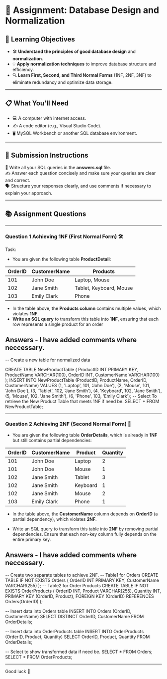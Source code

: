 # 📝 Assignment: Database Design and Normalization

## 🎯 **Learning Objectives**
* 🛠️ **Understand the principles of good database design** and **normalization**.
* 💡 **Apply normalization techniques** to improve database structure and efficiency.
* 🔍 **Learn First, Second, and Third Normal Forms** (1NF, 2NF, 3NF) to eliminate redundancy and optimize data storage.

---

## 📋 **What You'll Need**
* 💻 A computer with internet access.
* ✍️ A code editor (e.g., Visual Studio Code).
* 🖥️ MySQL Workbench or another SQL database environment.

---


## 📝 Submission Instructions  
📂 Write all your SQL queries in the **answers.sql** file.  
✍️ Answer each question concisely and make sure your queries are clear and correct.  
🗣️ Structure your responses clearly, and use comments if necessary to explain your approach.

--- 

## 📚 Assignment Questions

---

### Question 1 Achieving 1NF (First Normal Form) 🛠️
Task:
- You are given the following table **ProductDetail**:

| OrderID | CustomerName  | Products                        |
|---------|---------------|---------------------------------|
| 101     | John Doe      | Laptop, Mouse                   |
| 102     | Jane Smith    | Tablet, Keyboard, Mouse         |
| 103     | Emily Clark   | Phone                           |


- In the table above, the **Products column** contains multiple values, which violates **1NF**.
- **Write an SQL query** to transform this table into **1NF**, ensuring that each row represents a single product for an order
## Answers -  I have added comments where neccessary.
-- Create a new table for normalized data

CREATE TABLE NewProductTable (
ProductID INT PRIMARY KEY,
ProductName VARCHAR(100),
OrderID INT,
CustomerName VARCHAR(100)
);
INSERT INTO NewProductTable (ProductID, ProductName, OrderID, CustomerName) VALUES
(1, 'Laptop', 101, 'John Doe'),
(2, 'Mouse', 101, 'John Doe'),
(3, 'Tablet', 102, 'Jane Smith'),
(4, 'Keyboard', 102, 'Jane Smith'),
(5, 'Mouse', 102, 'Jane Smith'),
(6, 'Phone', 103, 'Emily Clark');
-- Select To retrieve the New Product Table that meets 1NF if need be.
SELECT * FROM NewProductTable;


--- 

### Question 2 Achieving 2NF (Second Normal Form) 🧩

- You are given the following table **OrderDetails**, which is already in **1NF** but still contains partial dependencies:

| OrderID | CustomerName  | Product      | Quantity |
|---------|---------------|--------------|----------|
| 101     | John Doe      | Laptop       | 2        |
| 101     | John Doe      | Mouse        | 1        |
| 102     | Jane Smith    | Tablet       | 3        |
| 102     | Jane Smith    | Keyboard     | 1        |
| 102     | Jane Smith    | Mouse        | 2        |
| 103     | Emily Clark   | Phone        | 1        |

- In the table above, the **CustomerName** column depends on **OrderID** (a partial dependency), which violates **2NF**. 

- Write an SQL query to transform this table into **2NF** by removing partial dependencies. Ensure that each non-key column fully depends on the entire primary key.
## Answers - I have added comments where neccessary.

-- Create two separate tables to achieve 2NF.
-- Table1 for Orders
CREATE TABLE IF NOT EXISTS Orders (
    OrderID INT PRIMARY KEY,
    CustomerName VARCHAR(255)
);
-- Table2 for Order Products
CREATE TABLE IF NOT EXISTS OrderProducts (
    OrderID INT,
    Product VARCHAR(255),
    Quantity INT,
    PRIMARY KEY (OrderID, Product),
    FOREIGN KEY (OrderID) REFERENCES Orders(OrderID)
    );

-- Insert data into Orders table
INSERT INTO Orders (OrderID, CustomerName)
SELECT DISTINCT OrderID, CustomerName FROM OrderDetails;

-- Insert data into OrderProducts table
INSERT INTO OrderProducts (OrderID, Product, Quantity)
SELECT OrderID, Product, Quantity FROM OrderDetails;

-- Select to show transformed data if need be.
SELECT * FROM Orders;
SELECT * FROM OrderProducts;


---
Good luck 🚀
